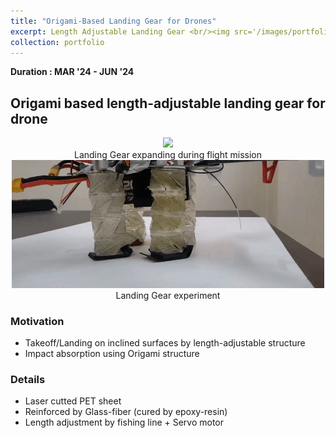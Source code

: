 ```yaml
---
title: "Origami-Based Landing Gear for Drones"
excerpt: Length Adjustable Landing Gear <br/><img src='/images/portfolio_img/drone_outdoor.jpg' width='500'>
collection: portfolio
---
```


**Duration : MAR '24 - JUN '24**
## Origami based length-adjustable landing gear for drone
<center>
  <img src='/images/portfolio_img/landinggearexpanding.gif' width='500'/>
  <figcaption>Landing Gear expanding during flight mission</figcaption>
</center>
<center>
  <img src='/images/portfolio_img/indoor_leg_Exp.gif' width='500'/>
  <figcaption>Landing Gear experiment</figcaption>
</center>

### Motivation
- Takeoff/Landing on inclined surfaces by length-adjustable structure
- Impact absorption using Origami structure

### Details
- Laser cutted PET sheet
- Reinforced by Glass-fiber (cured by epoxy-resin)
- Length adjustment by fishing line + Servo motor